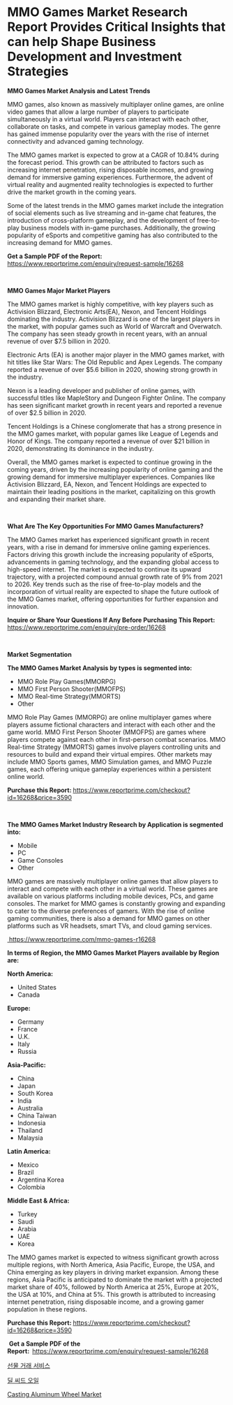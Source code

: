 <p><h1>MMO Games Market Research Report Provides Critical Insights that can help Shape Business Development and Investment Strategies</h1></p><p><strong>MMO Games Market Analysis and Latest Trends</strong></p>
<p><p>MMO games, also known as massively multiplayer online games, are online video games that allow a large number of players to participate simultaneously in a virtual world. Players can interact with each other, collaborate on tasks, and compete in various gameplay modes. The genre has gained immense popularity over the years with the rise of internet connectivity and advanced gaming technology.</p><p>The MMO games market is expected to grow at a CAGR of 10.84% during the forecast period. This growth can be attributed to factors such as increasing internet penetration, rising disposable incomes, and growing demand for immersive gaming experiences. Furthermore, the advent of virtual reality and augmented reality technologies is expected to further drive the market growth in the coming years.</p><p>Some of the latest trends in the MMO games market include the integration of social elements such as live streaming and in-game chat features, the introduction of cross-platform gameplay, and the development of free-to-play business models with in-game purchases. Additionally, the growing popularity of eSports and competitive gaming has also contributed to the increasing demand for MMO games.</p></p>
<p><strong>Get a Sample PDF of the Report:&nbsp;</strong> <a href="https://www.reportprime.com/enquiry/request-sample/16268">https://www.reportprime.com/enquiry/request-sample/16268</a></p>
<p>&nbsp;</p>
<p><strong>MMO Games Major Market Players</strong></p>
<p><p>The MMO games market is highly competitive, with key players such as Activision Blizzard, Electronic Arts(EA), Nexon, and Tencent Holdings dominating the industry. Activision Blizzard is one of the largest players in the market, with popular games such as World of Warcraft and Overwatch. The company has seen steady growth in recent years, with an annual revenue of over $7.5 billion in 2020.</p><p>Electronic Arts (EA) is another major player in the MMO games market, with hit titles like Star Wars: The Old Republic and Apex Legends. The company reported a revenue of over $5.6 billion in 2020, showing strong growth in the industry.</p><p>Nexon is a leading developer and publisher of online games, with successful titles like MapleStory and Dungeon Fighter Online. The company has seen significant market growth in recent years and reported a revenue of over $2.5 billion in 2020.</p><p>Tencent Holdings is a Chinese conglomerate that has a strong presence in the MMO games market, with popular games like League of Legends and Honor of Kings. The company reported a revenue of over $21 billion in 2020, demonstrating its dominance in the industry.</p><p>Overall, the MMO games market is expected to continue growing in the coming years, driven by the increasing popularity of online gaming and the growing demand for immersive multiplayer experiences. Companies like Activision Blizzard, EA, Nexon, and Tencent Holdings are expected to maintain their leading positions in the market, capitalizing on this growth and expanding their market share.</p></p>
<p>&nbsp;</p>
<p><strong>What Are The Key Opportunities For MMO Games Manufacturers?</strong></p>
<p><p>The MMO Games market has experienced significant growth in recent years, with a rise in demand for immersive online gaming experiences. Factors driving this growth include the increasing popularity of eSports, advancements in gaming technology, and the expanding global access to high-speed internet. The market is expected to continue its upward trajectory, with a projected compound annual growth rate of 9% from 2021 to 2026. Key trends such as the rise of free-to-play models and the incorporation of virtual reality are expected to shape the future outlook of the MMO Games market, offering opportunities for further expansion and innovation.</p></p>
<p><strong>Inquire or Share Your Questions If Any Before Purchasing This Report:</strong> <a href="https://www.reportprime.com/enquiry/pre-order/16268">https://www.reportprime.com/enquiry/pre-order/16268</a></p>
<p>&nbsp;</p>
<p><strong>Market Segmentation</strong></p>
<p><strong>The MMO Games Market Analysis by types is segmented into:</strong></p>
<p><ul><li>MMO Role Play Games(MMORPG)</li><li>MMO First Person Shooter(MMOFPS)</li><li>MMO Real-time Strategy(MMORTS)</li><li>Other</li></ul></p>
<p><p>MMO Role Play Games (MMORPG) are online multiplayer games where players assume fictional characters and interact with each other and the game world. MMO First Person Shooter (MMOFPS) are games where players compete against each other in first-person combat scenarios. MMO Real-time Strategy (MMORTS) games involve players controlling units and resources to build and expand their virtual empires. Other markets may include MMO Sports games, MMO Simulation games, and MMO Puzzle games, each offering unique gameplay experiences within a persistent online world.</p></p>
<p><strong>Purchase this Report:&nbsp;</strong><a href="https://www.reportprime.com/checkout?id=16268&price=3590">https://www.reportprime.com/checkout?id=16268&price=3590</a></p>
<p>&nbsp;</p>
<p><strong>The MMO Games Market Industry Research by Application is segmented into:</strong></p>
<p><ul><li>Mobile</li><li>PC</li><li>Game Consoles</li><li>Other</li></ul></p>
<p><p>MMO games are massively multiplayer online games that allow players to interact and compete with each other in a virtual world. These games are available on various platforms including mobile devices, PCs, and game consoles. The market for MMO games is constantly growing and expanding to cater to the diverse preferences of gamers. With the rise of online gaming communities, there is also a demand for MMO games on other platforms such as VR headsets, smart TVs, and cloud gaming services.</p></p>
<p><a href="https://www.reportprime.com/mmo-games-r16268">&nbsp;https://www.reportprime.com/mmo-games-r16268</a></p>
<p><strong>In terms of Region, the MMO Games Market Players available by Region are:</strong></p>
<p>
    <p> <strong> North America: </strong>
        <ul>
            <li>United States</li>
            <li>Canada</li>
        </ul>
        </p> 
    <p> <strong> Europe: </strong>
        <ul>
            <li>Germany</li>
            <li>France</li>
            <li>U.K.</li>
            <li>Italy</li>
            <li>Russia</li>
        </ul>
        </p> 
    <p> <strong> Asia-Pacific: </strong>
        <ul>
            <li>China</li>
            <li>Japan</li>
            <li>South Korea</li>
            <li>India</li>
            <li>Australia</li>
            <li>China Taiwan</li>
            <li>Indonesia</li>
            <li>Thailand</li>
            <li>Malaysia</li>
        </ul>
        </p> 
    <p> <strong> Latin America: </strong>
        <ul>
            <li>Mexico</li>
            <li>Brazil</li>
            <li>Argentina Korea</li>
            <li>Colombia</li>
        </ul>
        </p> 
    <p> <strong> Middle East & Africa: </strong>
        <ul>
            <li>Turkey</li>
            <li>Saudi</li>
            <li>Arabia</li>
            <li>UAE</li>
            <li>Korea</li>
        </ul>
    </p>
    </p>
<p><p>The MMO games market is expected to witness significant growth across multiple regions, with North America, Asia Pacific, Europe, the USA, and China emerging as key players in driving market expansion. Among these regions, Asia Pacific is anticipated to dominate the market with a projected market share of 40%, followed by North America at 25%, Europe at 20%, the USA at 10%, and China at 5%. This growth is attributed to increasing internet penetration, rising disposable income, and a growing gamer population in these regions.</p></p>
<p><strong>Purchase this Report: </strong><a href="https://www.reportprime.com/checkout?id=16268&price=3590">https://www.reportprime.com/checkout?id=16268&price=3590</a></p>
<p>&nbsp;<strong>Get a Sample PDF of the Report:&nbsp;&nbsp;</strong><a href="https://www.reportprime.com/enquiry/request-sample/16268">https://www.reportprime.com/enquiry/request-sample/16268</a></p>
<p><strong></strong></p>
<p><p><a href="https://medium.com/@florianwolf50/%EC%84%A0%EB%AC%BC-%EA%B1%B0%EB%9E%98-%EC%84%9C%EB%B9%84%EC%8A%A4-%EC%8B%9C%EC%9E%A5-%EC%A1%B0%EC%82%AC-%EB%B3%B4%EA%B3%A0%EC%84%9C-2024%EB%85%84%EB%B6%80%ED%84%B0-2031%EB%85%84%EA%B9%8C%EC%A7%80%EC%9D%98-%EC%97%AD%EC%82%AC%EC%99%80-%EC%98%88%EC%B8%A1-173c47c11c12">선물 거래 서비스</a></p><p><a href="https://medium.com/@marymorgan1939/%EB%94%9C%EC%94%A8%EC%95%8C-%EC%98%A4%EC%9D%BC-%EC%8B%9C%EC%9E%A5-%EA%B7%9C%EB%AA%A8-%EB%B0%8F-%EC%8B%9C%EC%9E%A5-%EB%8F%99%ED%96%A5-%EC%99%84%EC%A0%84%ED%95%9C-%EC%82%B0%EC%97%85-%EA%B0%9C%EC%9A%94-2024%EB%85%84%EB%B6%80%ED%84%B0-2031%EB%85%84%EA%B9%8C%EC%A7%80-38b8782dd5b3">딜 씨드 오일</a></p><p><a href="https://view.publitas.com/reportprime-1/casting-aluminum-wheel-market-trends-forecast-and-competitive-analysis-to-2031/">Casting Aluminum Wheel Market</a></p></p>
